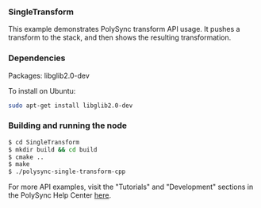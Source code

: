 ### SingleTransform

This example demonstrates PolySync transform API usage.
It pushes a transform to the stack, and then shows the resulting transformation.

### Dependencies

Packages: libglib2.0-dev

To install on Ubuntu:

```bash
sudo apt-get install libglib2.0-dev
```

### Building and running the node

```bash
$ cd SingleTransform 
$ mkdir build && cd build
$ cmake ..
$ make
$ ./polysync-single-transform-cpp
```

For more API examples, visit the "Tutorials" and "Development" sections in the PolySync Help Center [here](https://help.polysync.io/articles/).   
